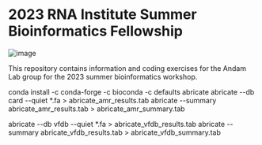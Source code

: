 # 2023 RNA Institute Summer Bioinformatics Fellowship
![image](https://github.com/stephaniesrsouza/2023-RNA-Summer-Bioinformatics-Fellowship/assets/134233137/2f0bd983-5aef-4e76-b1c2-efb036b32a35)


This repository contains information and coding exercises for the Andam Lab group for the 2023 summer bioinformatics workshop.


conda install -c conda-forge -c bioconda -c defaults abricate
abricate --db card --quiet *.fa > abricate_amr_results.tab
abricate --summary abricate_amr_results.tab > abricate_amr_summary.tab

abricate --db vfdb --quiet *.fa > abricate_vfdb_results.tab
abricate --summary abricate_vfdb_results.tab > abricate_vfdb_summary.tab
